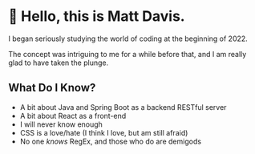 # 👋 Hello, this is Matt Davis. 

I began seriously studying the world of coding at the beginning of 2022. 

The concept was intriguing to me for a while before that, and I am really glad to have taken the plunge. 

## What Do I Know? 

- A bit about Java and Spring Boot as a backend RESTful server
- A bit about React as a front-end
- I will never know enough
- CSS is a love/hate (I think I love, but am still afraid)
- No one *knows* RegEx, and those who do are demigods





<!---
emkeidi/emkeidi is a ✨ special ✨ repository because its `README.md` (this file) appears on your GitHub profile.
You can click the Preview link to take a look at your changes.
--->
